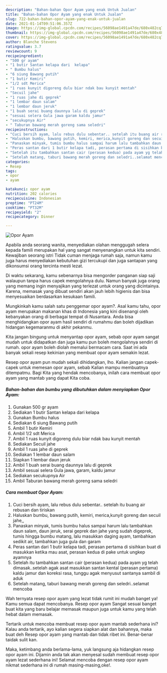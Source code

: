 ```yaml
---
description: "Bahan-bahan Opor Ayam yang enak Untuk Jualan"
title: "Bahan-bahan Opor Ayam yang enak Untuk Jualan"
slug: 722-bahan-bahan-opor-ayam-yang-enak-untuk-jualan
date: 2021-01-14T09:51:06.357Z
image: https://img-global.cpcdn.com/recipes/56098ae1491a47de/680x482cq70/opor-ayam-foto-resep-utama.jpg
thumbnail: https://img-global.cpcdn.com/recipes/56098ae1491a47de/680x482cq70/opor-ayam-foto-resep-utama.jpg
cover: https://img-global.cpcdn.com/recipes/56098ae1491a47de/680x482cq70/opor-ayam-foto-resep-utama.jpg
author: Blanche Stevens
ratingvalue: 3.7
reviewcount: 9
recipeingredient:
- "500 gr ayam"
- "1 butir Santan kelapa dari  kelapa"
- " Bumbu halus"
- "6 siung Bawang putih"
- "1 butir Kemiri"
- "1/2 sdt Merica"
- "1 ruas kunyit digoreng dulu biar ndak bau kunyit mentah"
- "Secuil jahe"
- "1 ruas jahe di geprek"
- "1 lembar daun salam"
- "1 lembar daun jeruk"
- "1 buah serai buang daunnya lalu di geprek"
- "sesuai selera Gula jawa garam kaldu jamur"
- "secukupnya Air"
- " Taburan bawang merah goreng sama seledri"
recipeinstructions:
- "Cuci bersih ayam, lalu rebus dulu sebentar.. setelah itu buang air rebusan dan tiriskan"
- "Haluskan bumbu, bawang putih, kemiri, merica,kunyit goreng dan secuil jahe,,"
- "Panaskan minyak, tumis bumbu halus sampai harum lalu tambahkan daun salam, daun jeruk, serai geprek dan jahe yang sudah digeprek, tumis hingga bumbu matang, lalu masukkan daging ayam, tambahkan sedikit air, tambahkan juga gula dan garam"
- "Peras santan dari 1 butir kelapa tadi, perasan pertama di sisihkan buat di masukkan ketika mau asat, perasan kedua di pake untuk ungkep ayamnya"
- "Setelah itu tambahkan santan cair (perasan kedua) pada ayam yg telah dimasak..setelah agak asat masukkan santan kental (perasan pertama) kaldu jamur dan koreksi rasa, tunggu agak menyusut santanya sambil di aduk"
- "Setelah matang, taburi bawang merah goreng dan seledri..selamat mencoba"
categories:
- Resep
tags:
- opor
- ayam

katakunci: opor ayam 
nutrition: 202 calories
recipecuisine: Indonesian
preptime: "PT24M"
cooktime: "PT32M"
recipeyield: "2"
recipecategory: Dinner

---
```



![Opor Ayam](https://img-global.cpcdn.com/recipes/56098ae1491a47de/680x482cq70/opor-ayam-foto-resep-utama.jpg)

Apabila anda seorang wanita, menyediakan olahan menggugah selera kepada famili merupakan hal yang sangat menyenangkan untuk kita sendiri. Kewajiban seorang istri Tidak cuman menjaga rumah saja, namun kamu juga harus menyediakan kebutuhan gizi tercukupi dan juga santapan yang dikonsumsi orang tercinta mesti lezat.

Di waktu  sekarang, kamu sebenarnya bisa mengorder panganan siap saji walaupun tanpa harus capek mengolahnya dulu. Namun banyak juga orang yang memang ingin menyajikan yang terlezat untuk orang yang dicintainya. Karena, memasak yang dibuat sendiri akan jauh lebih higienis dan bisa menyesuaikan berdasarkan kesukaan famili. 



Mungkinkah kamu salah satu penggemar opor ayam?. Asal kamu tahu, opor ayam merupakan makanan khas di Indonesia yang kini disenangi oleh kebanyakan orang di berbagai tempat di Nusantara. Anda bisa menghidangkan opor ayam hasil sendiri di rumahmu dan boleh dijadikan hidangan kegemaranmu di akhir pekanmu.

Kita jangan bingung untuk menyantap opor ayam, sebab opor ayam sangat mudah untuk didapatkan dan juga kamu pun boleh mengolahnya sendiri di rumah. opor ayam boleh diolah memalui bermacam cara. Saat ini ada banyak sekali resep kekinian yang membuat opor ayam semakin lezat.

Resep opor ayam pun mudah sekali dihidangkan, lho. Kalian jangan capek-capek untuk memesan opor ayam, sebab Kalian mampu membuatnya ditempatmu. Bagi Kita yang hendak mencobanya, inilah cara membuat opor ayam yang mantab yang dapat Kita coba.

<!--inarticleads1-->

##### Bahan-bahan dan bumbu yang dibutuhkan dalam menyiapkan Opor Ayam:

1. Gunakan 500 gr ayam
1. Sediakan 1 butir Santan kelapa dari  kelapa
1. Gunakan  Bumbu halus
1. Sediakan 6 siung Bawang putih
1. Ambil 1 butir Kemiri
1. Ambil 1/2 sdt Merica
1. Ambil 1 ruas kunyit digoreng dulu biar ndak bau kunyit mentah
1. Sediakan Secuil jahe
1. Ambil 1 ruas jahe di geprek
1. Sediakan 1 lembar daun salam
1. Siapkan 1 lembar daun jeruk
1. Ambil 1 buah serai buang daunnya lalu di geprek
1. Ambil sesuai selera Gula jawa, garam, kaldu jamur
1. Sediakan secukupnya Air
1. Ambil  Taburan bawang merah goreng sama seledri




<!--inarticleads2-->

##### Cara membuat Opor Ayam:

1. Cuci bersih ayam, lalu rebus dulu sebentar.. setelah itu buang air rebusan dan tiriskan
1. Haluskan bumbu, bawang putih, kemiri, merica,kunyit goreng dan secuil jahe,,
1. Panaskan minyak, tumis bumbu halus sampai harum lalu tambahkan daun salam, daun jeruk, serai geprek dan jahe yang sudah digeprek, tumis hingga bumbu matang, lalu masukkan daging ayam, tambahkan sedikit air, tambahkan juga gula dan garam
1. Peras santan dari 1 butir kelapa tadi, perasan pertama di sisihkan buat di masukkan ketika mau asat, perasan kedua di pake untuk ungkep ayamnya
1. Setelah itu tambahkan santan cair (perasan kedua) pada ayam yg telah dimasak..setelah agak asat masukkan santan kental (perasan pertama) kaldu jamur dan koreksi rasa, tunggu agak menyusut santanya sambil di aduk
1. Setelah matang, taburi bawang merah goreng dan seledri..selamat mencoba




Wah ternyata resep opor ayam yang lezat tidak rumit ini mudah banget ya! Kamu semua dapat mencobanya. Resep opor ayam Sangat sesuai banget buat kita yang baru belajar memasak maupun juga untuk kamu yang telah hebat dalam memasak.

Tertarik untuk mencoba membuat resep opor ayam mantab sederhana ini? Kalau anda tertarik, ayo kalian segera siapkan alat dan bahannya, maka buat deh Resep opor ayam yang mantab dan tidak ribet ini. Benar-benar taidak sulit kan. 

Maka, ketimbang anda berlama-lama, yuk langsung aja hidangkan resep opor ayam ini. Dijamin anda tak akan menyesal sudah membuat resep opor ayam lezat sederhana ini! Selamat mencoba dengan resep opor ayam nikmat sederhana ini di rumah masing-masing,oke!.

